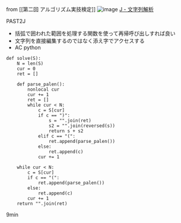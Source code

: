 
from [[第二回 アルゴリズム実技検定]]
![image](https://gyazo.com/b4d2ae6d4c49a41f64ced937f0f5dbae/thumb/1000)
[J - 文字列解析](https://atcoder.jp/contests/past202004-open/tasks/past202004_j)

PAST2J
- 括弧で囲われた範囲を処理する関数を使って再帰呼び出しすれば良い
- 文字列を直接編集するのではなく添え字でアクセスする
- AC
python

```
def solve(S):
    N = len(S)
    cur = 0
    ret = []

    def parse_palen():
        nonlocal cur
        cur += 1
        ret = []
        while cur < N:
            c = S[cur]
            if c == ")":
                s = "".join(ret)
                s2 = "".join(reversed(s))
                return s + s2
            elif c == "(":
                ret.append(parse_palen())
            else:
                ret.append(c)
            cur += 1

    while cur < N:
        c = S[cur]
        if c == "(":
            ret.append(parse_palen())
        else:
            ret.append(c)
        cur += 1
    return "".join(ret)
```


9min
